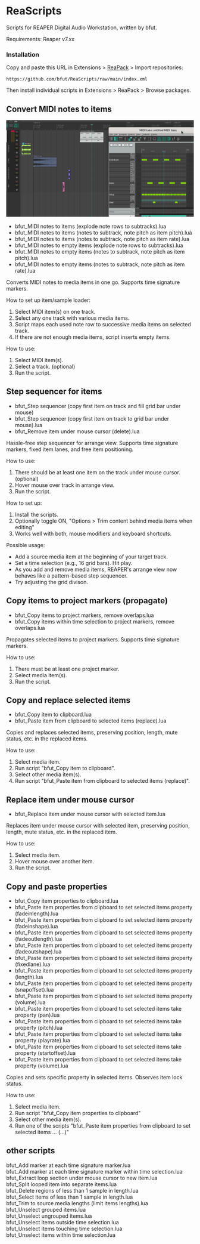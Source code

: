 # ReaScripts
Scripts for REAPER Digital Audio Workstation, written by bfut.

Requirements: Reaper v7.xx


### Installation
Copy and paste this URL in Extensions > [ReaPack](https://github.com/cfillion/reapack) > Import repositories:

```
https://github.com/bfut/ReaScripts/raw/main/index.xml
```
Then install individual scripts in Extensions > ReaPack > Browse packages.


## Convert MIDI notes to items
![MIDI notes to items time](assets/bfut_MIDI-Notes-to-items_timesignature.gif)
* bfut_MIDI notes to items (explode note rows to subtracks).lua
* bfut_MIDI notes to items (notes to subtrack, note pitch as item pitch).lua
* bfut_MIDI notes to items (notes to subtrack, note pitch as item rate).lua
* bfut_MIDI notes to empty items (explode note rows to subtracks).lua
* bfut_MIDI notes to empty items (notes to subtrack, note pitch as item pitch).lua
* bfut_MIDI notes to empty items (notes to subtrack, note pitch as item rate).lua

Converts MIDI notes to media items in one go. Supports time signature markers.

How to set up item/sample loader:
  1. Select MIDI item(s) on one track.
  1. Select any one track with various media items.
  1. Script maps each used note row to successive media items on selected track.
  1. If there are not enough media items, script inserts empty items.

How to use:
  1. Select MIDI item(s).
  1. Select a track. (optional)
  1. Run the script.


## Step sequencer for items
* bfut_Step sequencer (copy first item on track and fill grid bar under mouse)
* bfut_Step sequencer (copy first item on track to grid bar under mouse).lua
* bfut_Remove item under mouse cursor (delete).lua

Hassle-free step sequencer for arrange view. Supports time signature markers, fixed item lanes, and free item positioning.

How to use:
  1. There should be at least one item on the track under mouse cursor. (optional)
  1. Hover mouse over track in arrange view.
  1. Run the script.

How to set up:
  1. Install the scripts.
  1. Optionally toggle ON, "Options > Trim content behind media items when editing"
  1. Works well with both, mouse modifiers and keyboard shortcuts.

Possible usage:
  - Add a source media item at the beginning of your target track.
  - Set a time selection (e.g., 16 grid bars). Hit play.
  - As you add and remove media items, REAPER's arrange view now behaves like a pattern-based step sequencer.
  - Try adjusting the grid divison.


## Copy items to project markers (propagate)
* bfut_Copy items to project markers, remove overlaps.lua
* bfut_Copy items within time selection to project markers, remove overlaps.lua

Propagates selected items to project markers. Supports time signature markers.

How to use:
  1. There must be at least one project marker.
  1. Select media item(s).
  1. Run the script.


## Copy and replace selected items
* bfut_Copy item to clipboard.lua
* bfut_Paste item from clipboard to selected items (replace).lua

Copies and replaces selected items, preserving position, length, mute status, etc. in the replaced items.

How to use:
  1. Select media item.
  1. Run script "bfut_Copy item to clipboard".
  1. Select other media item(s).
  1. Run script "bfut_Paste item from clipboard to selected items (replace)".


## Replace item under mouse cursor
* bfut_Replace item under mouse cursor with selected item.lua

Replaces item under mouse cursor with selected item, preserving position, length, mute status, etc. in the replaced item.

How to use:
  1. Select media item.
  1. Hover mouse over another item.
  1. Run the script.


## Copy and paste properties
* bfut_Copy item properties to clipboard.lua
* bfut_Paste item properties from clipboard to set selected items property (fadeinlength).lua
* bfut_Paste item properties from clipboard to set selected items property (fadeinshape).lua
* bfut_Paste item properties from clipboard to set selected items property (fadeoutlength).lua
* bfut_Paste item properties from clipboard to set selected items property (fadeoutshape).lua
* bfut_Paste item properties from clipboard to set selected items property (fixedlane).lua
* bfut_Paste item properties from clipboard to set selected items property (length).lua
* bfut_Paste item properties from clipboard to set selected items property (snapoffset).lua
* bfut_Paste item properties from clipboard to set selected items property (volume).lua
* bfut_Paste item properties from clipboard to set selected items take property (pan).lua
* bfut_Paste item properties from clipboard to set selected items take property (pitch).lua
* bfut_Paste item properties from clipboard to set selected items take property (playrate).lua
* bfut_Paste item properties from clipboard to set selected items take property (startoffset).lua
* bfut_Paste item properties from clipboard to set selected items take property (volume).lua

Copies and sets specific property in selected items. Observes item lock status.

How to use:
  1. Select media item.
  1. Run script "bfut_Copy item properties to clipboard"
  1. Select other media item(s).
  1. Run one of the scripts "bfut_Paste item properties from clipboard to set selected items ... (...)"


## other scripts
bfut_Add marker at each time signature marker.lua<br>
bfut_Add marker at each time signature marker within time selection.lua<br>
bfut_Extract loop section under mouse cursor to new item.lua<br>
bfut_Split looped item into separate items.lua<br>
bfut_Delete regions of less than 1 sample in length.lua<br>
bfut_Select items of less than 1 sample in length.lua<br>
bfut_Trim to source media lengths (limit items lengths).lua<br>
bfut_Unselect grouped items.lua<br>
bfut_Unselect ungrouped items.lua<br>
bfut_Unselect items outside time selection.lua<br>
bfut_Unselect items touching time selection.lua<br>
bfut_Unselect items within time selection.lua<br>
